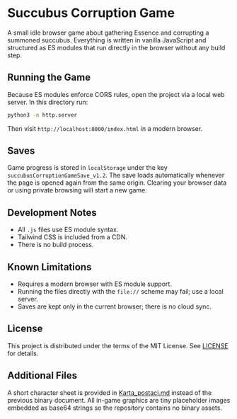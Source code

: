 # Succubus Corruption Game

A small idle browser game about gathering Essence and corrupting a summoned succubus. Everything is written in vanilla JavaScript and structured as ES modules that run directly in the browser without any build step.

## Running the Game

Because ES modules enforce CORS rules, open the project via a local web server. In this directory run:

```bash
python3 -m http.server
```

Then visit `http://localhost:8000/index.html` in a modern browser.

## Saves

Game progress is stored in `localStorage` under the key `succubusCorruptionGameSave_v1.2`. The save loads automatically whenever the page is opened again from the same origin. Clearing your browser data or using private browsing will start a new game.

## Development Notes

- All `.js` files use ES module syntax.
- Tailwind CSS is included from a CDN.
- There is no build process.

## Known Limitations

- Requires a modern browser with ES module support.
- Running the files directly with the `file://` scheme may fail; use a local server.
- Saves are kept only in the current browser; there is no cloud sync.

## License

This project is distributed under the terms of the MIT License. See [LICENSE](LICENSE) for details.

## Additional Files

A short character sheet is provided in [Karta_postaci.md](Karta_postaci.md) instead of the previous binary document.
All in-game graphics are tiny placeholder images embedded as base64 strings so the repository contains no binary assets.
